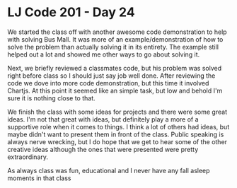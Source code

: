 # LJ Code 201 - Day 24

 We started the class off with another awesome code demonstration to help with solving Bus Mall. It was more of an example/demonstration of how to solve the problem than actually solving it in its entirety. The example still helped out a lot and showed me other ways to go about solving it.

 Next, we briefly reviewed a classmates code, but his problem was solved right before class so I should just say job well done. After reviewing the code we dove into more code demonstration, but this time it involved Chartjs. At this point it seemed like an simple task, but low and behold I'm sure it is nothing close to that.

 We finish the class with some ideas for projects and there were some great ideas. I'm not that great with ideas, but definitely play a more of a supportive role when it comes to things. I think a lot of others had ideas, but maybe didn't want to present them in front of the class. Public speaking is always nerve wrecking, but I do hope that we get to hear some of the other creative ideas although the ones that were presented were pretty extraordinary.

 As always class was fun, educational and I never have any fall asleep moments in that class 
